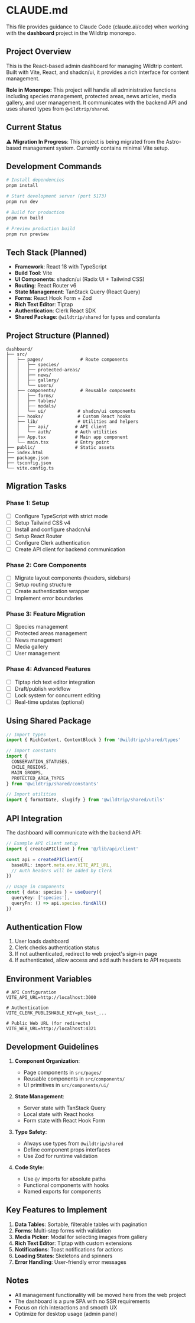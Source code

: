 # CLAUDE.md

This file provides guidance to Claude Code (claude.ai/code) when working with the **dashboard** project in the Wildtrip monorepo.

## Project Overview

This is the React-based admin dashboard for managing Wildtrip content. Built with Vite, React, and shadcn/ui, it provides a rich interface for content management.

**Role in Monorepo:** This project will handle all administrative functions including species management, protected areas, news articles, media gallery, and user management. It communicates with the backend API and uses shared types from `@wildtrip/shared`.

## Current Status

⚠️ **Migration In Progress**: This project is being migrated from the Astro-based management system. Currently contains minimal Vite setup.

## Development Commands

```bash
# Install dependencies
pnpm install

# Start development server (port 5173)
pnpm run dev

# Build for production
pnpm run build

# Preview production build
pnpm run preview
```

## Tech Stack (Planned)

- **Framework**: React 18 with TypeScript
- **Build Tool**: Vite
- **UI Components**: shadcn/ui (Radix UI + Tailwind CSS)
- **Routing**: React Router v6
- **State Management**: TanStack Query (React Query)
- **Forms**: React Hook Form + Zod
- **Rich Text Editor**: Tiptap
- **Authentication**: Clerk React SDK
- **Shared Package**: `@wildtrip/shared` for types and constants

## Project Structure (Planned)

```
dashboard/
├── src/
│   ├── pages/              # Route components
│   │   ├── species/
│   │   ├── protected-areas/
│   │   ├── news/
│   │   ├── gallery/
│   │   └── users/
│   ├── components/         # Reusable components
│   │   ├── forms/
│   │   ├── tables/
│   │   ├── modals/
│   │   └── ui/            # shadcn/ui components
│   ├── hooks/             # Custom React hooks
│   ├── lib/               # Utilities and helpers
│   │   ├── api/          # API client
│   │   └── auth/         # Auth utilities
│   ├── App.tsx           # Main app component
│   └── main.tsx          # Entry point
├── public/               # Static assets
├── index.html
├── package.json
├── tsconfig.json
└── vite.config.ts
```

## Migration Tasks

### Phase 1: Setup
- [ ] Configure TypeScript with strict mode
- [ ] Setup Tailwind CSS v4
- [ ] Install and configure shadcn/ui
- [ ] Setup React Router
- [ ] Configure Clerk authentication
- [ ] Create API client for backend communication

### Phase 2: Core Components
- [ ] Migrate layout components (headers, sidebars)
- [ ] Setup routing structure
- [ ] Create authentication wrapper
- [ ] Implement error boundaries

### Phase 3: Feature Migration
- [ ] Species management
- [ ] Protected areas management
- [ ] News management
- [ ] Media gallery
- [ ] User management

### Phase 4: Advanced Features
- [ ] Tiptap rich text editor integration
- [ ] Draft/publish workflow
- [ ] Lock system for concurrent editing
- [ ] Real-time updates (optional)

## Using Shared Package

```typescript
// Import types
import { RichContent, ContentBlock } from '@wildtrip/shared/types'

// Import constants
import { 
  CONSERVATION_STATUSES, 
  CHILE_REGIONS,
  MAIN_GROUPS,
  PROTECTED_AREA_TYPES
} from '@wildtrip/shared/constants'

// Import utilities
import { formatDate, slugify } from '@wildtrip/shared/utils'
```

## API Integration

The dashboard will communicate with the backend API:

```typescript
// Example API client setup
import { createAPIClient } from '@/lib/api/client'

const api = createAPIClient({
  baseURL: import.meta.env.VITE_API_URL,
  // Auth headers will be added by Clerk
})

// Usage in components
const { data: species } = useQuery({
  queryKey: ['species'],
  queryFn: () => api.species.findAll()
})
```

## Authentication Flow

1. User loads dashboard
2. Clerk checks authentication status
3. If not authenticated, redirect to web project's sign-in page
4. If authenticated, allow access and add auth headers to API requests

## Environment Variables

```env
# API Configuration
VITE_API_URL=http://localhost:3000

# Authentication
VITE_CLERK_PUBLISHABLE_KEY=pk_test_...

# Public Web URL (for redirects)
VITE_WEB_URL=http://localhost:4321
```

## Development Guidelines

1. **Component Organization**:
   - Page components in `src/pages/`
   - Reusable components in `src/components/`
   - UI primitives in `src/components/ui/`

2. **State Management**:
   - Server state with TanStack Query
   - Local state with React hooks
   - Form state with React Hook Form

3. **Type Safety**:
   - Always use types from `@wildtrip/shared`
   - Define component props interfaces
   - Use Zod for runtime validation

4. **Code Style**:
   - Use `@/` imports for absolute paths
   - Functional components with hooks
   - Named exports for components

## Key Features to Implement

1. **Data Tables**: Sortable, filterable tables with pagination
2. **Forms**: Multi-step forms with validation
3. **Media Picker**: Modal for selecting images from gallery
4. **Rich Text Editor**: Tiptap with custom extensions
5. **Notifications**: Toast notifications for actions
6. **Loading States**: Skeletons and spinners
7. **Error Handling**: User-friendly error messages

## Notes

- All management functionality will be moved here from the web project
- The dashboard is a pure SPA with no SSR requirements
- Focus on rich interactions and smooth UX
- Optimize for desktop usage (admin panel)